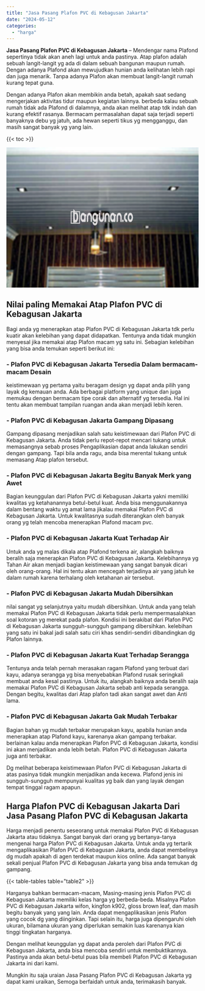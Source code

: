 ```yaml
---
title: "Jasa Pasang Plafon PVC di Kebagusan Jakarta"
date: "2024-05-12"
categories: 
  - "harga"
---
```


**Jasa Pasang Plafon PVC di Kebagusan Jakarta** – Mendengar nama Plafond sepertinya tidak akan aneh lagi untuk anda pastinya. Atap plafon adalah sebuah langit-langit yg ada di dalam sebuah bangunan maupun rumah. Dengan adanya Plafond akan mewujudkan hunian anda kelihatan lebih rapi dan juga menarik. Tanpa adanya Plafon akan membuat langit-langit rumah kurang tepat guna.

Dengan adanya Plafon akan membikin anda betah, apakah saat sedang mengerjakan aktivitas tidur maupun kegiatan lainnya. berbeda kalau sebuah rumah tidak ada Plafond di dalamnya, anda akan melihat atap tdk indah dan kurang efektif rasanya. Bermacam permasalahan dapat saja terjadi seperti banyaknya debu yg jatuh, ada hewan seperti tikus yg mengganggu, dan masih sangat banyak yg yang lain.

{{< toc >}}

![Jasa Pasang Plafon PVC di Kebagusan Jakarta](/images/flafond-pvc-murah15.png)

## Nilai paling Memakai Atap Plafon PVC di Kebagusan Jakarta

Bagi anda yg menerapkan atap Plafon PVC di Kebagusan Jakarta tdk perlu kuatir akan kelebihan yang dapat didapatkan. Tentunya anda tidak mungkin menyesal jika memakai atap Plafon macam yg satu ini. Sebagian kelebihan yang bisa anda temukan seperti berikut ini:

### \- Plafon PVC di Kebagusan Jakarta Tersedia Dalam bermacam-macam Desain

keistimewaan yg pertama yaitu beragam design yg dapat anda pilih yang layak dg kemauan anda. Ada berbagai platform yang unique dan juga memukau dengan bermacam tipe corak dan alternatif yg tersedia. Hal ini tentu akan membuat tampilan ruangan anda akan menjadi lebih keren.

### \- Plafon PVC di Kebagusan Jakarta Gampang Dipasang

Gampang dipasang menjadikan salah satu keistimewaan dari Plafon PVC di Kebagusan Jakarta. Anda tidak perlu repot-repot mencari tukang untuk memasangnya sebab proses Pengaplikasian dapat anda lakukan sendiri dengan gampang. Tapi bila anda ragu, anda bisa merental tukang untuk memasang Atap plafon tersebut.

### \- Plafon PVC di Kebagusan Jakarta Begitu Banyak Merk yang Awet

Bagian keunggulan dari Plafon PVC di Kebagusan Jakarta yakni memiliki kwalitas yg ketahanannya betul-betul kuat. Anda bisa menggunakannya dalam bentang waktu yg amat lama jikalau memakai Plafon PVC di Kebagusan Jakarta. Untuk kwalitasnya sudah diterangkan oleh banyak orang yg telah mencoba menerapkan Plafond macam pvc.

### \- Plafon PVC di Kebagusan Jakarta Kuat Terhadap Air

Untuk anda yg malas dikala atap Plafond terkena air, alangkah baiknya beralih saja menerapkan Plafon PVC di Kebagusan Jakarta. Kelebihannya yg Tahan Air akan menjadi bagian keistimewaan yang sangat banyak dicari oleh orang-orang. Hal ini tentu akan mencegah terjadinya air yang jatuh ke dalam rumah karena terhalang oleh ketahanan air tersebut.

### \- Plafon PVC di Kebagusan Jakarta Mudah Dibersihkan

nilai sangat yg selanjutnya yaitu mudah dibersihkan. Untuk anda yang telah memakai Plafon PVC di Kebagusan Jakarta tidak perlu mempermasalahkan soal kotoran yg merekat pada plafon. Kondisi ini berakibat dari Plafon PVC di Kebagusan Jakarta sungguh-sungguh gampang dibersihkan. kelebihan yang satu ini bakal jadi salah satu ciri khas sendiri-sendiri dibandingkan dg Plafon lainnya.

### \- Plafon PVC di Kebagusan Jakarta Kuat Terhadap Serangga

Tentunya anda telah pernah merasakan ragam Plafond yang terbuat dari kayu, adanya serangga yg bisa menyebabkan Plafond rusak seringkali membuat anda kesal pastinya. Untuk itu, alangkah baiknya anda beralih saja memakai Plafon PVC di Kebagusan Jakarta sebab anti kepada serangga. Dengan begitu, kwalitas dari Atap plafon tadi akan sangat awet dan Anti lama.

### \- Plafon PVC di Kebagusan Jakarta Gak Mudah Terbakar

Bagian bahan yg mudah terbakar merupakan kayu, apabila hunian anda menerapkan atap Plafond kayu, karenanya akan gampang terbakar. berlainan kalau anda menerapkan Plafon PVC di Kebagusan Jakarta, kondisi ini akan menjadikan anda lebih betah. Plafon PVC di Kebagusan Jakarta juga anti terbakar.

Dg melihat beberapa keistimewaan Plafon PVC di Kebagusan Jakarta di atas pasinya tidak mungkin menjadikan anda kecewa. Plafond jenis ini sungguh-sungguh mempunyai kualitas yg baik dan yang layak dengan tempat tinggal ragam apapun.

## Harga Plafon PVC di Kebagusan Jakarta Dari Jasa Pasang Plafon PVC di Kebagusan Jakarta

Harga menjadi penentu seseorang untuk memakai Plafon PVC di Kebagusan Jakarta atau tidaknya. Sangat banyak dari orang yg bertanya-tanya mengenai harga Plafon PVC di Kebagusan Jakarta. Untuk anda yg tertarik mengaplikasikan Plafon PVC di Kebagusan Jakarta, anda dapat membelinya dg mudah apakah di agen terdekat maupun kios online. Ada sangat banyak sekali penjual Plafon PVC di Kebagusan Jakarta yang bisa anda temukan dg gampang.

{{< table-tables table="table2" >}}

Harganya bahkan bermacam-macam, Masing-masing jenis Plafon PVC di Kebagusan Jakarta memiliki kelas harga yg berbeda-beda. Misalnya Plafon PVC di Kebagusan Jakarta wifon, kingfon k902, gloss brown leaf, dan masih begitu banyak yang yang lain. Anda dapat mengaplikasikan jenis Plafon yang cocok dg yang diinginkan. Tapi selain itu, harga juga dipengaruhi oleh ukuran, bilamana ukuran yang diperlukan semakin luas karenanya kian tinggi tingkatan harganya.

Dengan melihat keunggulan yg dapat anda peroleh dari Plafon PVC di Kebagusan Jakarta, anda bisa mencoba sendiri untuk membuktikannya. Pastinya anda akan betul-betul puas bila membeli Plafon PVC di Kebagusan Jakarta ini dari kami.

Mungkin itu saja uraian Jasa Pasang Plafon PVC di Kebagusan Jakarta yg dapat kami uraikan, Semoga berfaidah untuk anda, terimakasih banyak.
